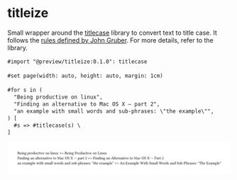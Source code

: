 # titleize

Small wrapper around the [titlecase](https://crates.io/crates/titlecase) library to convert text to title case.
It follows the [rules defined by John Gruber](https://daringfireball.net/2008/05/title_case).
For more details, refer to the library.

```typst
#import "@preview/titleize:0.1.0": titlecase

#set page(width: auto, height: auto, margin: 1cm)

#for s in (
  "Being productive on linux",
  "Finding an alternative to Mac OS X — part 2",
  "an example with small words and sub-phrases: \"the example\"",
) [
  #s => #titlecase(s) \
]
```

![example](./example.png)